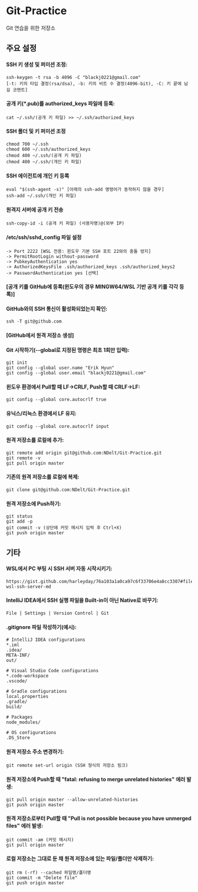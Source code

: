 # Git-Practice  
Git 연습을 위한 저장소

## 주요 설정  
#### SSH 키 생성 및 퍼미션 조정:
```
ssh-keygen -t rsa -b 4096 -C "blackj0221@gmail.com"
[-t: 키의 타입 결정(rsa/dsa), -b: 키의 비트 수 결정(4096-bit), -C: 키 끝에 남길 코멘트]
```

#### 공개 키(*.pub)를 authorized_keys 파일에 등록:
```
cat ~/.ssh/(공개 키 파일) >> ~/.ssh/authorized_keys
```

#### SSH 폴더 및 키 퍼미션 조정
```
chmod 700 ~/.ssh  
chmod 600 ~/.ssh/authorized_keys  
chmod 400 ~/.ssh/(공개 키 파일)  
chmod 400 ~/.ssh/(개인 키 파일)
```

#### SSH 에이전트에 개인 키 등록
```
eval "$(ssh-agent -s)" [아래의 ssh-add 명령어가 동작하지 않을 경우]  
ssh-add ~/.ssh/(개인 키 파일)
```

#### 원격지 서버에 공개 키 전송
```
ssh-copy-id -i (공개 키 파일) (사용자명)@(외부 IP)
```

#### /etc/ssh/sshd_config 파일 설정
```
-> Port 2222 [WSL 전용: 윈도우 기본 SSH 포트 22와의 충돌 방지]  
-> PermitRootLogin without-password  
-> PubkeyAuthentication yes  
-> AuthorizedKeysFile .ssh/authorized_keys .ssh/authorized_keys2  
-> PasswordAuthentication yes [선택]
```

#### [공개 키를 GitHub에 등록(윈도우의 경우 MINGW64/WSL 기반 공개 키를 각각 등록)]

#### GitHub와의 SSH 통신이 활성화되었는지 확인:
```
ssh -T git@github.com
```

#### [GitHub에서 원격 저장소 생성]

#### Git 시작하기(--global로 지정된 명령은 최초 1회만 입력):
```
git init  
git config --global user.name "Erik Hyun"  
git config --global user.email "blackj0221@gmail.com"  
```

#### 윈도우 환경에서 Pull할 때 LF->CRLF, Push할 때 CRLF->LF:
```
git config --global core.autocrlf true
```
#### 유닉스/리눅스 환경에서 LF 유지:
```
git config --global core.autocrlf input
```

#### 원격 저장소를 로컬에 추가:
```
git remote add origin git@github.com:NDelt/Git-Practice.git  
git remote -v  
git pull origin master
```

#### 기존의 원격 저장소를 로컬에 복제:
```
git clone git@github.com:NDelt/Git-Practice.git
```

#### 원격 저장소에 Push하기:
```
git status  
git add -p  
git commit -v (상단에 커밋 메시지 입력 후 Ctrl+X)  
git push origin master
```

## 기타  
#### WSL에서 PC 부팅 시 SSH 서버 자동 시작시키기:
```
https://gist.github.com/harleyday/76a103a1a0ca97c6f33706e4a8cc3307#file-wsl-ssh-server-md
```

#### IntelliJ IDEA에서 SSH 실행 파일을 Built-in이 아닌 Native로 바꾸기:
```
File | Settings | Version Control | Git
```

#### .gitignore 파일 작성하기(예시):
```
# IntelliJ IDEA configurations  
*.iml  
.idea/  
META-INF/  
out/

# Visual Studio Code configurations  
*.code-workspace  
.vscode/

# Gradle configurations  
local.properties  
.gradle/  
build/

# Packages  
node_modules/

# OS configurations  
.DS_Store
```

#### 원격 저장소 주소 변경하기:
```
git remote set-url origin (SSH 형식의 저장소 링크)
```

#### 원격 저장소에 Push할 때 "fatal: refusing to merge unrelated histories" 에러 발생:
```
git pull origin master --allow-unrelated-histories  
git push origin master
```

#### 원격 저장소로부터 Pull할 때 "Pull is not possible because you have unmerged files" 에러 발생:
```
git commit -am (커밋 메시지)  
git pull origin master
```

#### 로컬 저장소는 그대로 둔 채 원격 저장소에 있는 파일/폴더만 삭제하기:
```
git rm (-rf) --cached 파일명/폴더명  
git commit -m "Delete file"  
git push origin master
```
